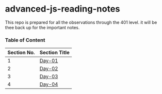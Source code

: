 # advanced-js-reading-notes
This repo is prepared for all the observations through the 401 level. it will be thee back up for the important notes.


### Table of Content

| **Section No.** | **Section Title**                      |
| --------------- | -------------------------------------- |
| 1               | [Day-01](./first-day/01-prep-and-tdd.md) |
| 2               | [Day-02](./sec-day/02-read.md) |
| 3               | [Day-03](./third-day/03-read.md) |
| 4               | [Day-04](./fourth-day/04-readme.md) |

